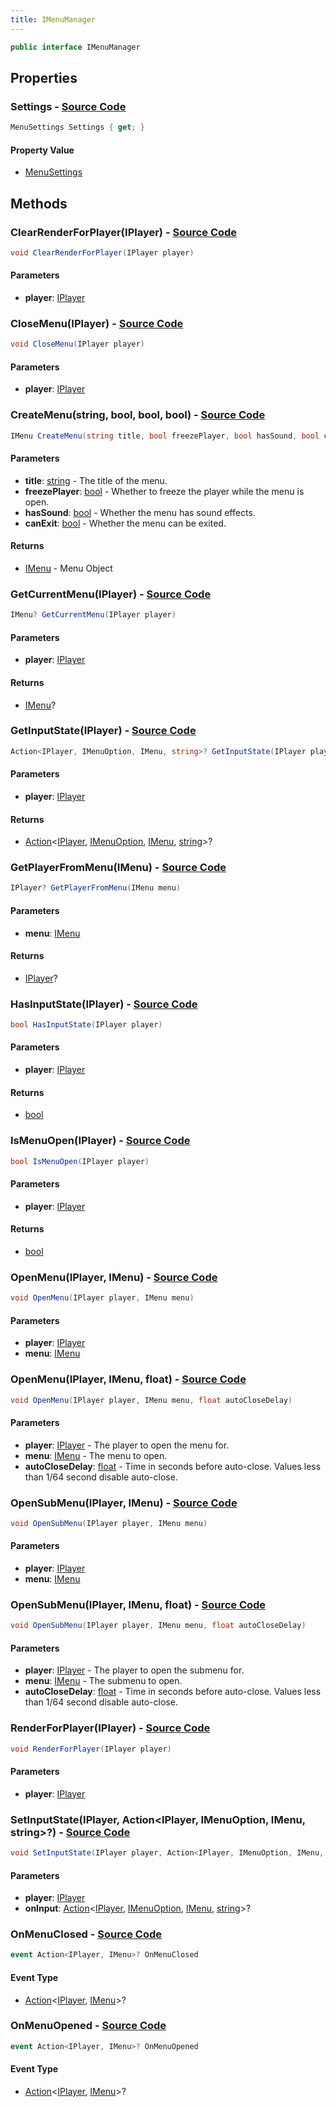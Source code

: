 ```yaml
---
title: IMenuManager
---
```


```csharp
public interface IMenuManager
```

## Properties

### **Settings** - [Source Code](https://github.com/swiftly-solution/swiftlys2/blob/main/managed/src/SwiftlyS2.Shared/Modules/Menus/IMenuManager.cs#L100)

```csharp
MenuSettings Settings { get; }
```

#### Property Value

- [MenuSettings](/docs/api/shared/menus/menusettings)

## Methods

### **ClearRenderForPlayer(IPlayer)** - [Source Code](https://github.com/swiftly-solution/swiftlys2/blob/main/managed/src/SwiftlyS2.Shared/Modules/Menus/IMenuManager.cs#L87)

```csharp
void ClearRenderForPlayer(IPlayer player)
```

#### Parameters

- **player**: [IPlayer](/docs/api/shared/players/iplayer)

### **CloseMenu(IPlayer)** - [Source Code](https://github.com/swiftly-solution/swiftlys2/blob/main/managed/src/SwiftlyS2.Shared/Modules/Menus/IMenuManager.cs#L48)

```csharp
void CloseMenu(IPlayer player)
```

#### Parameters

- **player**: [IPlayer](/docs/api/shared/players/iplayer)

### **CreateMenu(string, bool, bool, bool)** - [Source Code](https://github.com/swiftly-solution/swiftlys2/blob/main/managed/src/SwiftlyS2.Shared/Modules/Menus/IMenuManager.cs#L33)

```csharp
IMenu CreateMenu(string title, bool freezePlayer, bool hasSound, bool canExit)
```

#### Parameters

- **title**: [string](https://learn.microsoft.com/dotnet/api/system.string) - The title of the menu.
- **freezePlayer**: [bool](https://learn.microsoft.com/dotnet/api/system.boolean) - Whether to freeze the player while the menu is open.
- **hasSound**: [bool](https://learn.microsoft.com/dotnet/api/system.boolean) - Whether the menu has sound effects.
- **canExit**: [bool](https://learn.microsoft.com/dotnet/api/system.boolean) - Whether the menu can be exited.

#### Returns

- [IMenu](/docs/api/shared/menus/imenu) - Menu Object

### **GetCurrentMenu(IPlayer)** - [Source Code](https://github.com/swiftly-solution/swiftlys2/blob/main/managed/src/SwiftlyS2.Shared/Modules/Menus/IMenuManager.cs#L60)

```csharp
IMenu? GetCurrentMenu(IPlayer player)
```

#### Parameters

- **player**: [IPlayer](/docs/api/shared/players/iplayer)

#### Returns

- [IMenu](/docs/api/shared/menus/imenu)?

### **GetInputState(IPlayer)** - [Source Code](https://github.com/swiftly-solution/swiftlys2/blob/main/managed/src/SwiftlyS2.Shared/Modules/Menus/IMenuManager.cs#L84)

```csharp
Action<IPlayer, IMenuOption, IMenu, string>? GetInputState(IPlayer player)
```

#### Parameters

- **player**: [IPlayer](/docs/api/shared/players/iplayer)

#### Returns

- [Action](https://learn.microsoft.com/dotnet/api/system.action-4)<[IPlayer](/docs/api/shared/players/iplayer), [IMenuOption](/docs/api/shared/menus/imenuoption), [IMenu](/docs/api/shared/menus/imenu), [string](https://learn.microsoft.com/dotnet/api/system.string)>?

### **GetPlayerFromMenu(IMenu)** - [Source Code](https://github.com/swiftly-solution/swiftlys2/blob/main/managed/src/SwiftlyS2.Shared/Modules/Menus/IMenuManager.cs#L52)

```csharp
IPlayer? GetPlayerFromMenu(IMenu menu)
```

#### Parameters

- **menu**: [IMenu](/docs/api/shared/menus/imenu)

#### Returns

- [IPlayer](/docs/api/shared/players/iplayer)?

### **HasInputState(IPlayer)** - [Source Code](https://github.com/swiftly-solution/swiftlys2/blob/main/managed/src/SwiftlyS2.Shared/Modules/Menus/IMenuManager.cs#L80)

```csharp
bool HasInputState(IPlayer player)
```

#### Parameters

- **player**: [IPlayer](/docs/api/shared/players/iplayer)

#### Returns

- [bool](https://learn.microsoft.com/dotnet/api/system.boolean)

### **IsMenuOpen(IPlayer)** - [Source Code](https://github.com/swiftly-solution/swiftlys2/blob/main/managed/src/SwiftlyS2.Shared/Modules/Menus/IMenuManager.cs#L56)

```csharp
bool IsMenuOpen(IPlayer player)
```

#### Parameters

- **player**: [IPlayer](/docs/api/shared/players/iplayer)

#### Returns

- [bool](https://learn.microsoft.com/dotnet/api/system.boolean)

### **OpenMenu(IPlayer, IMenu)** - [Source Code](https://github.com/swiftly-solution/swiftlys2/blob/main/managed/src/SwiftlyS2.Shared/Modules/Menus/IMenuManager.cs#L37)

```csharp
void OpenMenu(IPlayer player, IMenu menu)
```

#### Parameters

- **player**: [IPlayer](/docs/api/shared/players/iplayer)
- **menu**: [IMenu](/docs/api/shared/menus/imenu)

### **OpenMenu(IPlayer, IMenu, float)** - [Source Code](https://github.com/swiftly-solution/swiftlys2/blob/main/managed/src/SwiftlyS2.Shared/Modules/Menus/IMenuManager.cs#L44)

```csharp
void OpenMenu(IPlayer player, IMenu menu, float autoCloseDelay)
```

#### Parameters

- **player**: [IPlayer](/docs/api/shared/players/iplayer) - The player to open the menu for.
- **menu**: [IMenu](/docs/api/shared/menus/imenu) - The menu to open.
- **autoCloseDelay**: [float](https://learn.microsoft.com/dotnet/api/system.single) - Time in seconds before auto-close. Values less than 1/64 second disable auto-close.

### **OpenSubMenu(IPlayer, IMenu)** - [Source Code](https://github.com/swiftly-solution/swiftlys2/blob/main/managed/src/SwiftlyS2.Shared/Modules/Menus/IMenuManager.cs#L64)

```csharp
void OpenSubMenu(IPlayer player, IMenu menu)
```

#### Parameters

- **player**: [IPlayer](/docs/api/shared/players/iplayer)
- **menu**: [IMenu](/docs/api/shared/menus/imenu)

### **OpenSubMenu(IPlayer, IMenu, float)** - [Source Code](https://github.com/swiftly-solution/swiftlys2/blob/main/managed/src/SwiftlyS2.Shared/Modules/Menus/IMenuManager.cs#L71)

```csharp
void OpenSubMenu(IPlayer player, IMenu menu, float autoCloseDelay)
```

#### Parameters

- **player**: [IPlayer](/docs/api/shared/players/iplayer) - The player to open the submenu for.
- **menu**: [IMenu](/docs/api/shared/menus/imenu) - The submenu to open.
- **autoCloseDelay**: [float](https://learn.microsoft.com/dotnet/api/system.single) - Time in seconds before auto-close. Values less than 1/64 second disable auto-close.

### **RenderForPlayer(IPlayer)** - [Source Code](https://github.com/swiftly-solution/swiftlys2/blob/main/managed/src/SwiftlyS2.Shared/Modules/Menus/IMenuManager.cs#L86)

```csharp
void RenderForPlayer(IPlayer player)
```

#### Parameters

- **player**: [IPlayer](/docs/api/shared/players/iplayer)

### **SetInputState(IPlayer, Action<IPlayer, IMenuOption, IMenu, string>?)** - [Source Code](https://github.com/swiftly-solution/swiftlys2/blob/main/managed/src/SwiftlyS2.Shared/Modules/Menus/IMenuManager.cs#L76)

```csharp
void SetInputState(IPlayer player, Action<IPlayer, IMenuOption, IMenu, string>? onInput)
```

#### Parameters

- **player**: [IPlayer](/docs/api/shared/players/iplayer)
- **onInput**: [Action](https://learn.microsoft.com/dotnet/api/system.action-4)<[IPlayer](/docs/api/shared/players/iplayer), [IMenuOption](/docs/api/shared/menus/imenuoption), [IMenu](/docs/api/shared/menus/imenu), [string](https://learn.microsoft.com/dotnet/api/system.string)>?

### **OnMenuClosed** - [Source Code](https://github.com/swiftly-solution/swiftlys2/blob/main/managed/src/SwiftlyS2.Shared/Modules/Menus/IMenuManager.cs#L96)

```csharp
event Action<IPlayer, IMenu>? OnMenuClosed
```

#### Event Type

- [Action](https://learn.microsoft.com/dotnet/api/system.action-2)<[IPlayer](/docs/api/shared/players/iplayer), [IMenu](/docs/api/shared/menus/imenu)>?

### **OnMenuOpened** - [Source Code](https://github.com/swiftly-solution/swiftlys2/blob/main/managed/src/SwiftlyS2.Shared/Modules/Menus/IMenuManager.cs#L92)

```csharp
event Action<IPlayer, IMenu>? OnMenuOpened
```

#### Event Type

- [Action](https://learn.microsoft.com/dotnet/api/system.action-2)<[IPlayer](/docs/api/shared/players/iplayer), [IMenu](/docs/api/shared/menus/imenu)>?

